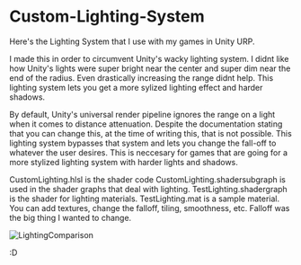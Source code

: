 # Custom-Lighting-System
Here's the Lighting System that I use with my games in Unity URP.

I made this in order to circumvent Unity's wacky lighting system. I didnt like how Unity's lights were super bright near the center and super dim near the end of the radius. Even drastically increasing the range didnt help. This lighting system lets you get a more sylized lighting effect and harder shadows.

By default, Unity's universal render pipeline ignores the range on a light when it comes to distance attenuation. Despite the documentation stating that you can change this, at the time of writing this, that is not possible. This lighting system bypasses that system and lets you change the fall-off to whatever the user desires. This is neccesary for games that are going for a more stylized lighting system with harder lights and shadows.

CustomLighting.hlsl is the shader code
CustomLighting.shadersubgraph is used in the shader graphs that deal with lighting.
TestLighting.shadergraph is the shader for lighting materials.
TestLighting.mat is a sample material. You can add textures, change the falloff, tiling, smoothness, etc. Falloff was the big thing I wanted to change.


![LightingComparison](https://github.com/thadmuchnok64/Custom-Lighting-System/assets/58534647/a542bd58-07a4-49a9-9bfa-596b0b73e218)


:D
